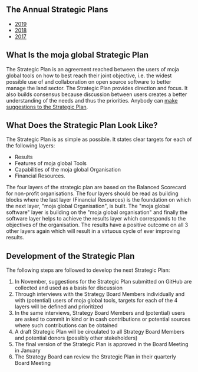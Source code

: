 ## The Annual Strategic Plans
*   [2019](https://github.com/moja-global/.github/blob/master/Governance/Strategic-Plan/2019.md)
*   [2018](https://github.com/moja-global/.github/blob/master/Governance/Strategic-Plan/2018.md)
*   [2017](https://github.com/moja-global/.github/blob/master/Governance/Strategic-Plan/2017.md)


## What Is the moja global Strategic Plan  

The Strategic Plan is an agreement reached between the users of moja global tools on how to best reach their joint objective, i.e. the widest possible use of and collaboration on open source software to better manage the land sector. The Strategic Plan provides direction and focus. It also builds consensus because discussion between users creates a better understanding of the needs and thus the priorities. Anybody can [make suggestions to the Strategic Plan](https://github.com/moja-global/.github/blob/master/Contributing/How-to-Provide-Strategic-Advice.md). 


## What Does the Strategic Plan Look Like?

The Strategic Plan is as simple as possible. It states clear targets for each of the following layers: 
*   Results
*   Features of moja global Tools
*   Capabilities of the moja global Organisation
*   Financial Resources.  
  
The four layers of the strategic plan are based on the Balanced Scorecard for non-profit organisations. The four layers should be read as building blocks where the last layer (Financial Resources) is the foundation on which the next layer, "moja global Organisation", is built. The "moja global software" layer is building on the "moja global organisation" and finally the software layer helps to achieve the results layer which corresponds to the objectives of the organisation. The results have a positive outcome on all 3 other layers again which will result in a virtuous cycle of ever improving results.


## Development of the Strategic Plan  

The following steps are followed to develop the next Strategic Plan:
1.   In November, suggestions for the Strategic Plan submitted on GitHub are collected and used as a basis for discussion 
1.   Through interviews with the Strategy Board Members individually and with (potential) users of moja global tools, targets for each of the 4 layers will be defined and prioritized  
1.   In the same interviews, Strategy Board Members and (potential) users are asked to commit in kind or in cash contributions or potential sources where such contributions can be obtained
1.   A draft Strategic Plan will be circulated to all Strategy Board Members and potential donors (possibly other stakeholders)
1.   The final version of the Strategic Plan is approved in the Board Meeting in January
1.   The Strategy Board can review the Strategic Plan in their quarterly Board Meeting

